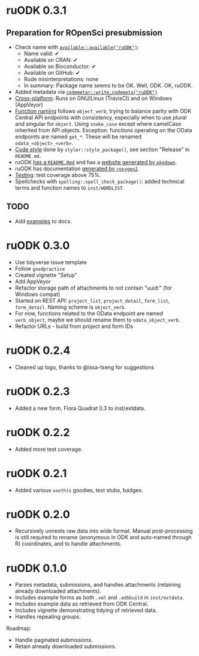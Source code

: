 # ruODK 0.3.1
## Preparation for ROpenSci presubmission
* Check name with [`available::available("ruODK")`](https://devguide.ropensci.org/building.html#naming-your-package):
  * Name valid: ✔
  * Available on CRAN: ✔ 
  * Available on Bioconductor: ✔
  * Available on GitHub:  ✔ 
  * Rude misinterpretations: none
  * In summary: Package name seems to be OK. Well, ODK. OK, ruODK.
* Added metadata via [`codemetar::write_codemeta("ruODK")`](https://devguide.ropensci.org/building.html#creating-metadata-for-your-package)
* [Cross-platform](https://devguide.ropensci.org/building.html#platforms): 
  Runs on GNU/Linux (TravisCI) and on Windows (AppVeyor)
* [Function naming](https://devguide.ropensci.org/building.html#function-and-argument-naming)
  follows `object_verb`, trying to balance parity with ODK Central API endpoints
  with consistency, especially when to use plural and singular for `object`.
  Using `snake_case` except where camelCase inherited from API objects.
  Exception: functions operating on the OData endpoints are named `get_*`. These
  will be renamed `odata_<object>_<verb>`.
* [Code style](https://devguide.ropensci.org/building.html#code-style) done
  by `styler::style_package()`, see section "Release" in `README.md`.
* ruODK [has a `README.Rmd`](https://devguide.ropensci.org/building.html#readme) 
  and has a [website generated by `pkgdown`](https://devguide.ropensci.org/building.html#website).
* ruODK has documentation [generated by `roxygen2`](https://devguide.ropensci.org/building.html#documentation).
* [Testing](https://devguide.ropensci.org/building.html#testing): test coverage
  above 75%. 
* Spellchecks with `spelling::spell_check_package()`: added technical terms and
  function names to `inst/WORDLIST`.

## TODO
* Add [examples](https://devguide.ropensci.org/building.html#examples) to docs.


# ruODK 0.3.0
* Use tidyverse issue template
* Follow `goodpractice`
* Created vignette "Setup"
* Add AppVeyor
* Refactor storage path of attachments to not contain "uuid:" (for Windows compat)
* Started on REST API: `project_list`, `project_detail`, `form_list`, 
  `form_detail`. Naming scheme is `object_verb`. 
* For now, functions related to the OData endpoint
  are named `verb_object`, maybe we should rename them to `odata_object_verb`.
* Refactor URLs - build from project and form IDs
  
# ruODK 0.2.4
* Cleaned up logo, thanks to @issa-tseng for suggestions

# ruODK 0.2.3
* Added a new form, Flora Quadrat 0.3 to inst/extdata.

# ruODK 0.2.2
* Added more test coverage.

# ruODK 0.2.1
* Added various `usethis` goodies, test stubs, badges.

# ruODK 0.2.0
* Recursively unnests raw data into wide format. Manual post-processing is still
  required to rename (anonymous in ODK and auto-named through R) coordinates,
  and to handle attachments.

# ruODK 0.1.0
* Parses metadata, submissions, 
  and handles attachments (retaining already downloaded attachments).
* Includes example forms as both `.xml` and `.odbbuild` in `inst/extdata`.
* Includes example data as retrieved from ODK Central.
* Includes vignette demonstrating tidying of retrieved data.
* Handles repeating groups.

Roadmap:

* Handle paginated submissions.
* Retain already downloaded submissions.
